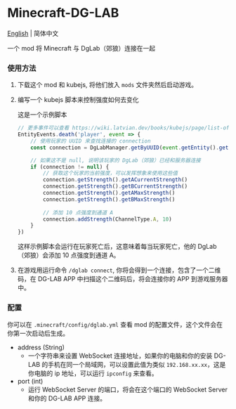 # Minecraft-DG-LAB

[English](README.md) | 简体中文

一个 mod 将 Minecraft 与 DgLab（郊狼）连接在一起

### 使用方法

1. 下载这个 mod 和 kubejs, 将他们放入 `mods` 文件夹然后启动游戏。
2. 编写一个 kubejs 脚本来控制强度如何去变化

    这是一个示例脚本

    ```javascript
    // 更多事件可以查看 https://wiki.latvian.dev/books/kubejs/page/list-of-events
    EntityEvents.death('player', event => {
        // 使用玩家的 UUID 来查找连接的 connection
        const connection = DgLabManager.getByUUID(event.getEntity().getUuid())
    
        // 如果这不是 null, 说明该玩家的 DgLab（郊狼）已经和服务器连接
        if (connection != null) {
            // 获取这个玩家的当前强度，可以发挥想象来使用这些值
            connection.getStrength().getACurrentStrength()
            connection.getStrength().getBCurrentStrength()
            connection.getStrength().getAMaxStrength()
            connection.getStrength().getBMaxStrength()
        
            // 添加 10 点强度到通道 A
            connection.addStrength(ChannelType.A, 10)
        }
    })
    ```

    这样示例脚本会运行在玩家死亡后，这意味着每当玩家死亡，他的 DgLab（郊狼）会添加 10 点强度到通道 A。

3. 在游戏用运行命令 `/dglab connect`, 你将会得到一个连接，包含了一个二维码，在 DG-LAB APP 中扫描这个二维码后，将会连接你的 APP 到游戏服务器中。

### 配置

你可以在 `.minecraft/config/dglab.yml` 查看 mod 的配置文件，这个文件会在你第一次启动后生成。

- address (String)
  * 一个字符串来设置 WebSocket 连接地址，如果你的电脑和你的安装 DG-LAB 的手机在同一个局域网，可以设置此值为类似 `192.168.xx.xx`，这是你电脑的 ip 地址，可以运行 `ipconfig` 来查看。
- port (int)
  * 运行 WebSocket Server 的端口，将会在这个端口的 WebSocket Server 和你的 DG-LAB APP 连接。
